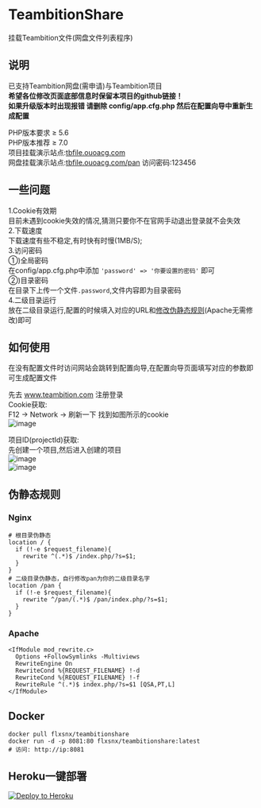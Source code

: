 # TeambitionShare
挂载Teambition文件(网盘文件列表程序)  
## 说明
已支持Teambition网盘(需申请)与Teambition项目  
**希望各位修改页面底部信息时保留本项目的github链接！**  
**如果升级版本时出现报错 请删除 config/app.cfg.php 然后在配置向导中重新生成配置**  
  
PHP版本要求 ≥ 5.6  
PHP版本推荐 ≥ 7.0   
项目挂载演示站点:[tbfile.ouoacg.com](http://tbfile.ouoacg.com)  
网盘挂载演示站点:[tbfile.ouoacg.com/pan](http://tbfile.ouoacg.com/pan) 访问密码:123456  
## 一些问题
1.Cookie有效期  
目前未遇到cookie失效的情况,猜测只要你不在官网手动退出登录就不会失效  
2.下载速度  
下载速度有些不稳定,有时快有时慢(1MB/S);  
3.访问密码  
①)全局密码  
在config/app.cfg.php中添加 `'password' => '你要设置的密码'` 即可  
②)目录密码  
在目录下上传一个文件`.password`,文件内容即为目录密码  
4.二级目录运行  
放在二级目录运行,配置的时候填入对应的URL和[修改伪静态规则](#伪静态规则)(Apache无需修改)即可  
## 如何使用
在没有配置文件时访问网站会跳转到配置向导,在配置向导页面填写对应的参数即可生成配置文件  
   
先去 www.teambition.com 注册登录  
Cookie获取:  
F12 -> Network -> 刷新一下 找到如图所示的cookie  
![image](https://ae01.alicdn.com/kf/U6ac816255ae44212a0b10f8d56b8cc01k.jpg)  

项目ID(projectId)获取:  
先创建一个项目,然后进入创建的项目  
![image](https://ae01.alicdn.com/kf/U78fa30b3f30b47de96af1449808e153cV.jpg)  
![image](https://ae01.alicdn.com/kf/Ube8a1476632a48c59f760d19fec97f79F.jpg)  

## 伪静态规则

### Nginx
```
# 根目录伪静态
location / {
  if (!-e $request_filename){
    rewrite ^(.*)$ /index.php/?s=$1;
  }
}
# 二级目录伪静态，自行修改pan为你的二级目录名字
location /pan {
  if (!-e $request_filename){
    rewrite ^/pan/(.*)$ /pan/index.php/?s=$1;
  }
}
```

### Apache
```
<IfModule mod_rewrite.c>
  Options +FollowSymlinks -Multiviews
  RewriteEngine On
  RewriteCond %{REQUEST_FILENAME} !-d
  RewriteCond %{REQUEST_FILENAME} !-f
  RewriteRule ^(.*)$ index.php/?s=$1 [QSA,PT,L]
</IfModule>
```

## Docker
```
docker pull flxsnx/teambitionshare
docker run -d -p 8081:80 flxsnx/teambitionshare:latest
# 访问: http://ip:8081
```

## Heroku一键部署
[![Deploy to Heroku](https://www.herokucdn.com/deploy/button.svg)](https://heroku.com/deploy)
